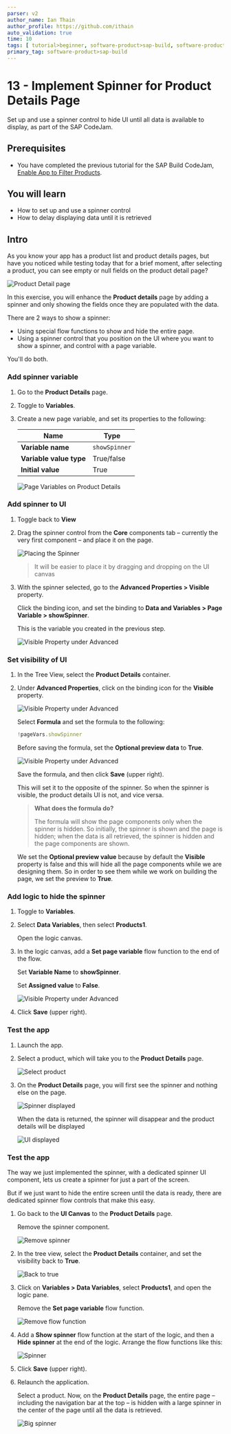 ```yaml
---
parser: v2
author_name: Ian Thain
author_profile: https://github.com/ithain
auto_validation: true
time: 10
tags: [ tutorial>beginner, software-product>sap-build, software-product>sap-build-apps, software-product>sap-build-process-automation]
primary_tag: software-product>sap-build
---
```

  

# 13 - Implement Spinner for Product Details Page 
<!-- description --> Set up and use a spinner control to hide UI until all data is available to display, as part of the SAP CodeJam.



## Prerequisites
- You have completed the previous tutorial for the SAP Build CodeJam, [Enable App to Filter Products](codejam-12-filtering).





## You will learn
- How to set up and use a spinner control
- How to delay displaying data until it is retrieved




## Intro
As you know your app has a product list and product details pages, but have you noticed while testing today that for a brief moment, after selecting a product, you can see empty or null fields on the product detail page?

![Product Detail page](images/empty-details.png)

In this exercise, you will enhance the **Product details** page by adding a spinner and only showing the fields once they are populated with the data.

There are 2 ways to show a spinner:

* Using special flow functions to show and hide the entire page.
* Using a spinner control that you position on the UI where you want to show a spinner, and control with a page variable. 

You'll do both.






### Add spinner variable
1. Go to the **Product Details** page.

2. Toggle to **Variables**.
    
3. Create a new page variable, and set its properties to the following:
    
    | Name | Type |
    |-------|-------|
    | **Variable name** | `showSpinner` | 
    | **Variable value type** | True/false |
    | **Initial value** | True |

    ![Page Variables on Product Details](images/spinner-var.png)






### Add spinner to UI
1. Toggle back to **View**

2. Drag the spinner control from the **Core** components tab – currently the very first component – and place it on the page.
   
    ![Placing the Spinner](images/add-spinner.png)
   
    >It will be easier to place it by dragging and dropping on the UI canvas

   
3. With the spinner selected, go to the **Advanced Properties > Visible** property.

    Click the binding icon, and set the binding to **Data and Variables > Page Variable > showSpinner**.

    This is the variable you created in the previous step.
   
    ![Visible Property under Advanced](images/show-spinner.png)






### Set visibility of UI
1. In the Tree View, select the **Product Details** container.

2. Under **Advanced Properties**, click on the binding icon for the **Visible** property. 

    ![Visible Property under Advanced](images/visibility-data-0.png)

    Select **Formula** and set the formula to the following:

    ```JavaScript
    !pageVars.showSpinner
    ```

    Before saving the formula, set the **Optional preview data** to **True**.

    ![Visible Property under Advanced](images/visibility-data-formula.png)

    Save the formula, and then click **Save** (upper right).

    This will set it to the opposite of the spinner. So when the spinner is visible, the product details UI is not, and vice versa.

    >**What does the formula do?**
    >
    >The formula will show the page components only when the spinner is hidden. So initially, the spinner is shown and the page is hidden; when the data is all retrieved, the spinner is hidden and the page components are shown.
    >
    We set the **Optional preview value** because by default the **Visible** property is false and this will hide all the page components while we are designing them. So in order to see them while we work on building the page, we set the preview to **True**.





### Add logic to hide the spinner
1. Toggle to **Variables**.

2. Select **Data Variables**, then select **Products1**.

    Open the logic canvas.

3. In the logic canvas, add a **Set page variable** flow function to the end of the flow.

    Set **Variable Name** to **showSpinner**.

    Set **Assigned value** to **False**.
   
    ![Visible Property under Advanced](images/data-hide-spinner.png)


4. Click **Save** (upper right).





### Test the app
1. Launch the app.

2. Select a product, which will take you to the **Product Details** page.

    ![Select product](images/IMG_5473.PNG)

3. On the **Product Details** page, you will first see the spinner and nothing else on the page.
   
    ![Spinner displayed](images/IMG_5479.PNG)

    When the data is returned, the spinner will disappear and the product details will be displayed

    ![UI displayed](images/IMG_5480.PNG)





### Test the app
The way we just implemented the spinner, with a dedicated spinner UI component, lets us create a spinner for just a part of the screen.

But if we just want to hide the entire screen until the data is ready, there are dedicated spinner flow controls that make this easy.

1. Go back to the **UI Canvas** to the **Product Details** page.

    Remove the spinner component.

    ![Remove spinner](images/flow1.png)

2. In the tree view, select the **Product Details** container, and set the visibility back to **True**.

    ![Back to true](images/flow1a.png)

3. Click on **Variables > Data Variables**, select **Products1**, and open the logic pane.

    Remove the **Set page variable** flow function.

    ![Remove flow function](images/flow2.png)

4. Add a **Show spinner** flow function at the start of the logic, and then a **Hide spinner** at the end of the logic. Arrange the flow functions like this:

    ![Spinner](images/flow3.png)

5. Click **Save** (upper right).

6. Relaunch the application.

    Select a product. Now, on the **Product Details** page, the entire page – including the navigation bar at the top – is hidden with a large spinner in the center of the page until all the data is retrieved.

    ![Big spinner](images/flow4.png)